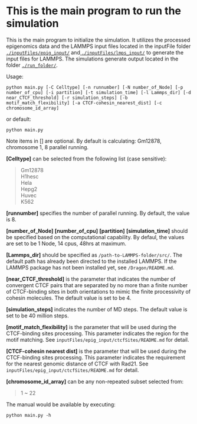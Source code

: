 # This is the main program to run the simulation  

This is the main program to initialize the simulation. It utilizes the processed epigenomics data and the LAMMPS input files located in the inputFile folder [`./inputFiles/epig_input/`](inputFiles/epig_input/) and[ `./inputFiles/lmps_input/`](inputFiles/lmps_input/) to generate the input files for LAMMPS. The simulations generate output located in the folder [`./run_folder/`](./run_folder/).  

Usage:
```
python main.py [-C Celltype] [-n runnumber] [-N number_of_Node] [-p number_of_cpu] [-i partition] [-t simulation_time] [-l Lammps_dir] [-d near_CTCF_threshold] [-r simulation_steps] [-b motif_match_flexibility] [-a CTCF-cohesin_nearest_dist] [-c chromosome_id_array]
```
or default:
```
python main.py
```
Note items in [] are optional. By default is calculating: Gm12878, chromosome 1, 8 parallel running.  

**[Celltype]** can be selected from the following list (case sensitive):
>Gm12878  
>H1hesc  
>Hela  
>Hepg2  
>Huvec  
>K562

**[runnumber]** specifies the number of parallel running. By default, the value is 8.  

**[number_of_Node]** **[number_of_cpu]** **[partition]** **[simulation_time]** should be specified based on the computational capability. By defaul, the values are set to be 1 Node, 14 cpus, 48hrs at maximum.  

**[Lammps_dir]** should be specified as `/path-to-LAMMPS-folder/src/`. The default path has already been directed to the installed LAMMPS. If the LAMMPS package has not been installed yet, see `/Dragon/README.md`.  

**[near_CTCF_threshold]** is the parameter that indicates the number of convergent CTCF pairs that are separated by no more than a finite number of CTCF-binding sites in both orientations to mimic the finite processivity of cohesin molecules. The default value is set to be 4.  

**[simulation_steps]** indicates the number of MD steps. The default value is set to be 40 million steps.  

**[motif_match_flexibility]** is the parameter that will be used during the CTCF-binding sites processing. This parameter indicates the region for the motif matching. See `inputFiles/epig_input/ctcfSites/README.md` for detail.  

**[CTCF-cohesin nearest dist]** is the parameter that will be used during the CTCF-binding sites processing. This parameter indicates the requirement for the nearest genomic distance of CTCF with Rad21. See `inputFiles/epig_input/ctcfSites/README.md` for detail.  

**[chromosome_id_array]** can be any non-repeated subset selected from:
>1 ~ 22

The manual would be available by executing:
```
python main.py -h
```